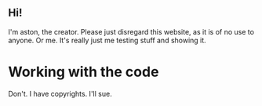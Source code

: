 ## Hi! 
I'm aston, the creator.
Please just disregard this website, as it is of no use to anyone. Or me. It's really just me testing stuff and showing it.

# Working with the code
Don't. I have copyrights. I'll sue.

